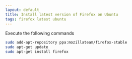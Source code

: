 ```yaml
---
layout: default
title: Install latest version of Firefox on Ubuntu
tags: firefox latest ubuntu
---
```


Execute the following commands

```bash
sudo add-apt-repository ppa:mozillateam/firefox-stable
sudo apt-get update
sudo apt-get install firefox
```
